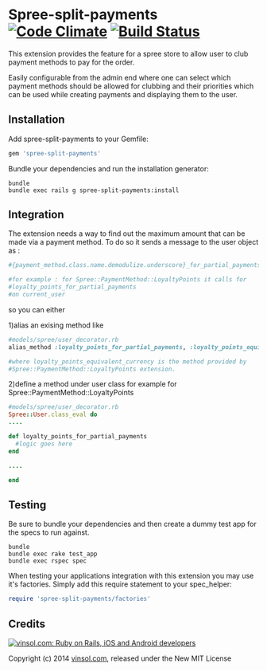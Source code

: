 Spree-split-payments [![Code Climate](https://codeclimate.com/github/vinsol/spree-split-payments.png)](https://codeclimate.com/github/vinsol/spree-split-payments) [![Build Status](https://travis-ci.org/vinsol/spree-split-payments.png?branch=master)](https://travis-ci.org/vinsol/spree-split-payments)
=========================
This extension provides the feature for a spree store to allow user to club payment methods to pay for the order.

Easily configurable from the admin end where one can select which payment methods should be allowed for clubbing and their priorities which can be used while creating payments and displaying them to the user.

Installation
------------

Add spree-split-payments to your Gemfile:

```ruby
gem 'spree-split-payments'
```

Bundle your dependencies and run the installation generator:

```shell
bundle
bundle exec rails g spree-split-payments:install
```

Integration
-----------
The extension needs a way to find out the maximum amount that can be made via a payment method. To do so it sends a message to the user object as :

```ruby
#{payment_method.class.name.demodulize.underscore}_for_partial_payments

#for example : for Spree::PaymentMethod::LoyaltyPoints it calls for
#loyalty_points_for_partial_payments 
#on current_user
```

so you can either 

1)alias an exising method like

```ruby
#models/spree/user_decorator.rb
alias_method :loyalty_points_for_partial_payments, :loyalty_points_equivalent_currency

#where loyalty_points_equivalent_currency is the method provided by
#Spree::PaymentMethod::LoyaltyPoints extension.
```

2)define a method under user class
  for example for Spree::PaymentMethod::LoyaltyPoints

```ruby
#models/spree/user_decorator.rb
Spree::User.class_eval do
....

def loyalty_points_for_partial_payments
  #logic goes here
end

....

end
```

Testing
-------

Be sure to bundle your dependencies and then create a dummy test app for the specs to run against.

```shell
bundle
bundle exec rake test_app
bundle exec rspec spec
```

When testing your applications integration with this extension you may use it's factories.
Simply add this require statement to your spec_helper:

```ruby
require 'spree-split-payments/factories'
```

Credits
-------

[![vinsol.com: Ruby on Rails, iOS and Android developers](http://vinsol.com/vin_logo.png "Ruby on Rails, iOS and Android developers")](http://vinsol.com)

Copyright (c) 2014 [vinsol.com](http://vinsol.com "Ruby on Rails, iOS and Android developers"), released under the New MIT License